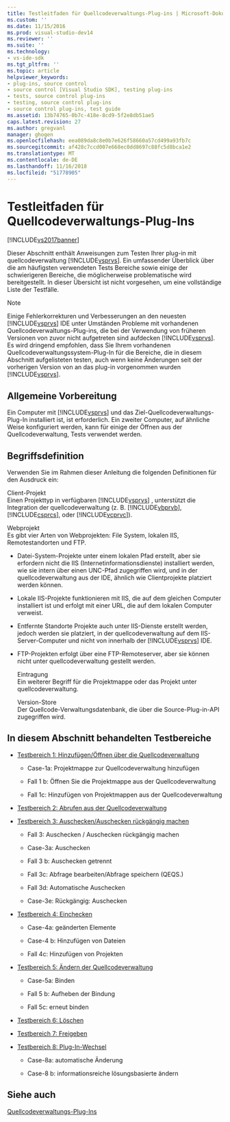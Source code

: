 ```yaml
---
title: Testleitfaden für Quellcodeverwaltungs-Plug-ins | Microsoft-Dokumentation
ms.custom: ''
ms.date: 11/15/2016
ms.prod: visual-studio-dev14
ms.reviewer: ''
ms.suite: ''
ms.technology:
- vs-ide-sdk
ms.tgt_pltfrm: ''
ms.topic: article
helpviewer_keywords:
- plug-ins, source control
- source control [Visual Studio SDK], testing plug-ins
- tests, source control plug-ins
- testing, source control plug-ins
- source control plug-ins, test guide
ms.assetid: 13b74765-0b7c-418e-8cd9-5f2e8db51ae5
caps.latest.revision: 27
ms.author: gregvanl
manager: ghogen
ms.openlocfilehash: eea089da8c8e0b7e626f58660a57cd499a93fb7c
ms.sourcegitcommit: af428c7ccd007e668ec0dd8697c88fc5d8bca1e2
ms.translationtype: MT
ms.contentlocale: de-DE
ms.lasthandoff: 11/16/2018
ms.locfileid: "51778905"
---
```

# <a name="test-guide-for-source-control-plug-ins"></a>Testleitfaden für Quellcodeverwaltungs-Plug-Ins
[!INCLUDE[vs2017banner](../../includes/vs2017banner.md)]

Dieser Abschnitt enthält Anweisungen zum Testen Ihrer plug-in mit quellcodeverwaltung [!INCLUDE[vsprvs](../../includes/vsprvs-md.md)]. Ein umfassender Überblick über die am häufigsten verwendeten Tests Bereiche sowie einige der schwierigeren Bereiche, die möglicherweise problematische wird bereitgestellt. In dieser Übersicht ist nicht vorgesehen, um eine vollständige Liste der Testfälle.  
  
> [!NOTE]
>  Einige Fehlerkorrekturen und Verbesserungen an den neuesten [!INCLUDE[vsprvs](../../includes/vsprvs-md.md)] IDE unter Umständen Probleme mit vorhandenen Quellcodeverwaltungs-Plug-ins, die bei der Verwendung von früheren Versionen von zuvor nicht aufgetreten sind aufdecken [!INCLUDE[vsprvs](../../includes/vsprvs-md.md)]. Es wird dringend empfohlen, dass Sie Ihrem vorhandenen Quellcodeverwaltungssystem-Plug-In für die Bereiche, die in diesem Abschnitt aufgelisteten testen, auch wenn keine Änderungen seit der vorherigen Version von an das plug-in vorgenommen wurden [!INCLUDE[vsprvs](../../includes/vsprvs-md.md)].  
  
## <a name="common-preparation"></a>Allgemeine Vorbereitung  
 Ein Computer mit [!INCLUDE[vsprvs](../../includes/vsprvs-md.md)] und das Ziel-Quellcodeverwaltungs-Plug-In installiert ist, ist erforderlich. Ein zweiter Computer, auf ähnliche Weise konfiguriert werden, kann für einige der Öffnen aus der Quellcodeverwaltung, Tests verwendet werden.  
  
## <a name="definition-of-terms"></a>Begriffsdefinition  
 Verwenden Sie im Rahmen dieser Anleitung die folgenden Definitionen für den Ausdruck ein:  
  
 Client-Projekt  
 Einen Projekttyp in verfügbaren [!INCLUDE[vsprvs](../../includes/vsprvs-md.md)] , unterstützt die Integration der quellcodeverwaltung (z. B. [!INCLUDE[vbprvb](../../includes/vbprvb-md.md)], [!INCLUDE[csprcs](../../includes/csprcs-md.md)], oder [!INCLUDE[vcprvc](../../includes/vcprvc-md.md)]).  
  
 Webprojekt  
 Es gibt vier Arten von Webprojekten: File System, lokalen IIS, Remotestandorten und FTP.  
  
- Datei-System-Projekte unter einem lokalen Pfad erstellt, aber sie erfordern nicht die IIS (Internetinformationsdienste) installiert werden, wie sie intern über einen UNC-Pfad zugegriffen wird, und in der quellcodeverwaltung aus der IDE, ähnlich wie Clientprojekte platziert werden können.  
  
- Lokale IIS-Projekte funktionieren mit IIS, die auf dem gleichen Computer installiert ist und erfolgt mit einer URL, die auf dem lokalen Computer verweist.  
  
- Entfernte Standorte Projekte auch unter IIS-Dienste erstellt werden, jedoch werden sie platziert, in der quellcodeverwaltung auf dem IIS-Server-Computer und nicht von innerhalb der [!INCLUDE[vsprvs](../../includes/vsprvs-md.md)] IDE.  
  
- FTP-Projekten erfolgt über eine FTP-Remoteserver, aber sie können nicht unter quellcodeverwaltung gestellt werden.  
  
  Eintragung  
  Ein weiterer Begriff für die Projektmappe oder das Projekt unter quellcodeverwaltung.  
  
  Version-Store  
  Der Quellcode-Verwaltungsdatenbank, die über die Source-Plug-in-API zugegriffen wird.  
  
## <a name="test-areas-covered-in-this-section"></a>In diesem Abschnitt behandelten Testbereiche  
  
-   [Testbereich 1: Hinzufügen/Öffnen über die Quellcodeverwaltung](../../extensibility/internals/test-area-1-add-to-open-from-source-control.md)  
  
    -   Case-1a: Projektmappe zur Quellcodeverwaltung hinzufügen  
  
    -   Fall 1 b: Öffnen Sie die Projektmappe aus der Quellcodeverwaltung  
  
    -   Fall 1c: Hinzufügen von Projektmappen aus der Quellcodeverwaltung  
  
-   [Testbereich 2: Abrufen aus der Quellcodeverwaltung](../../extensibility/internals/test-area-2-get-from-source-control.md)  
  
-   [Testbereich 3: Auschecken/Auschecken rückgängig machen](../../extensibility/internals/test-area-3-check-out-undo-checkout.md)  
  
    -   Fall 3: Auschecken / Auschecken rückgängig machen  
  
    -   Case-3a: Auschecken  
  
    -   Fall 3 b: Auschecken getrennt  
  
    -   Fall 3c: Abfrage bearbeiten/Abfrage speichern (QEQS.)  
  
    -   Fall 3d: Automatische Auschecken  
  
    -   Case-3e: Rückgängig: Auschecken  
  
-   [Testbereich 4: Einchecken](../../extensibility/internals/test-area-4-check-in.md)  
  
    -   Case-4a: geänderten Elemente  
  
    -   Case-4 b: Hinzufügen von Dateien  
  
    -   Fall 4c: Hinzufügen von Projekten  
  
-   [Testbereich 5: Ändern der Quellcodeverwaltung](../../extensibility/internals/test-area-5-change-source-control.md)  
  
    -   Case-5a: Binden  
  
    -   Fall 5 b: Aufheben der Bindung  
  
    -   Fall 5c: erneut binden  
  
-   [Testbereich 6: Löschen](../../extensibility/internals/test-area-6-delete.md)  
  
-   [Testbereich 7: Freigeben](../../extensibility/internals/test-area-7-share.md)  
  
-   [Testbereich 8: Plug-In-Wechsel](../../extensibility/internals/test-area-8-plug-in-switching.md)  
  
    -   Case-8a: automatische Änderung  
  
    -   Case-8 b: informationsreiche lösungsbasierte ändern  
  
## <a name="see-also"></a>Siehe auch  
 [Quellcodeverwaltungs-Plug-Ins](../../extensibility/source-control-plug-ins.md)

